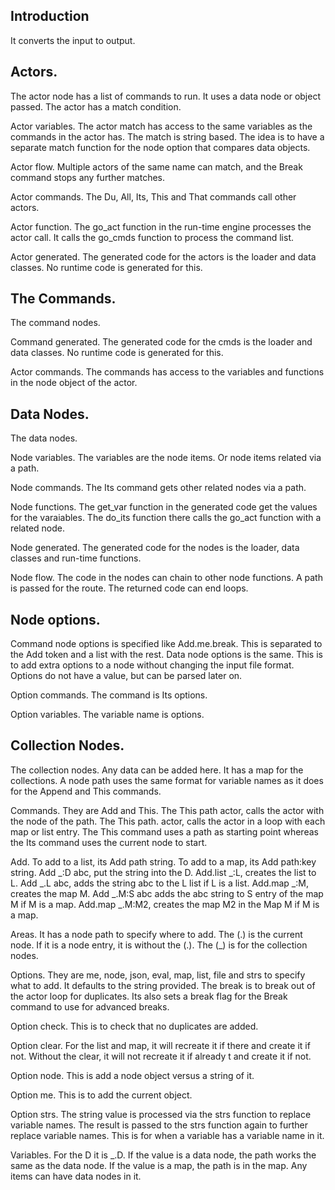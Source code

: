 
## Introduction
It converts the input to output.

## Actors.
The actor node has a list of commands to run.
It uses a data node or object passed.
The actor has a match condition.

Actor variables.
The actor match has access to the same variables as the commands in the actor has.
The match is string based.
The idea is to have a separate match function for the node option that compares data objects.

Actor flow.
Multiple actors of the same name can match, and the Break command stops any further matches.

Actor commands.
The Du, All, Its, This and That commands call other actors.

Actor function.
The go_act function in the run-time engine processes the actor call.
It calls the go_cmds function to process the command list.

Actor generated.
The generated code for the actors is the loader and data classes.
No runtime code is generated for this.

## The Commands.
The command nodes.

Command generated.
The generated code for the cmds is the loader and data classes.
No runtime code is generated for this.

Actor commands.
The commands has access to the variables and functions in the node object of the actor.

## Data Nodes.
The data nodes.

Node variables.
The variables are the node items.
Or node items related via a path.

Node commands.
The Its command gets other related nodes via a path.

Node functions.
The get_var function in the generated code get the values for the varaiables.
The do_its function there calls the go_act function with a related node.

Node generated.
The generated code for the nodes is the loader, data classes and run-time functions.

Node flow.
The code in the nodes can chain to other node functions.
A path is passed for the route.
The returned code can end loops.

## Node options.
Command node options is specified like Add.me.break.
This is separated to the Add token and a list with the rest.
Data node options is the same.
This is to add extra options to a node without changing the input file format.
Options do not have a value, but can be parsed later on.

Option commands.
The command is Its options.

Option variables.
The variable name is options.

## Collection Nodes.
The collection nodes.
Any data can be added here.
It has a map for the collections.
A node path uses the same format for variable names as it does for the Append and This commands.

Commands.
They are Add and This.
The This path actor, calls the actor with the node of the path.
The This path. actor, calls the actor in a loop with each map or list entry.
The This command uses a path as starting point whereas the Its command uses the current node to start.

Add.
To add to a list, its Add path string.
To add to a map, its Add path:key string.
Add _:D abc, put the string into the D.
Add.list _:L, creates the list to L.
Add _.L abc, adds the string abc to the L list if L is a list.
Add.map _:M, creates the map M.
Add _.M:S abc adds the abc string to S entry of the map M if M is a map.
Add.map _.M:M2, creates the map M2 in the Map M if M is a map.

Areas.
It has a node path to specify where to add.
The (.) is the current node. If it is a node entry, it is without the (.).
The (_) is for the collection nodes.

Options.
They are me, node, json, eval, map, list, file and strs to specify what to add. It defaults to the string provided.
The break is to break out of the actor loop for duplicates.
Its also sets a break flag for the Break command to use for advanced breaks.

Option check.
This is to check that no duplicates are added.

Option clear.
For the list and map, it will recreate it if there and create it if not.
Without the clear, it will not recreate it if already t and create it if not.

Option node.
This is add a node object versus a string of it.

Option me.
This is to add the current object.

Option strs.
The string value is processed via the strs function to replace variable names.
The result is passed to the strs function again to further replace variable names.
This is for when a variable has a variable name in it.

Variables.
For the D it is _.D.
If the value is a data node, the path works the same as the data node.
If the value is a map, the path is in the map.
Any items can have data nodes in it.
